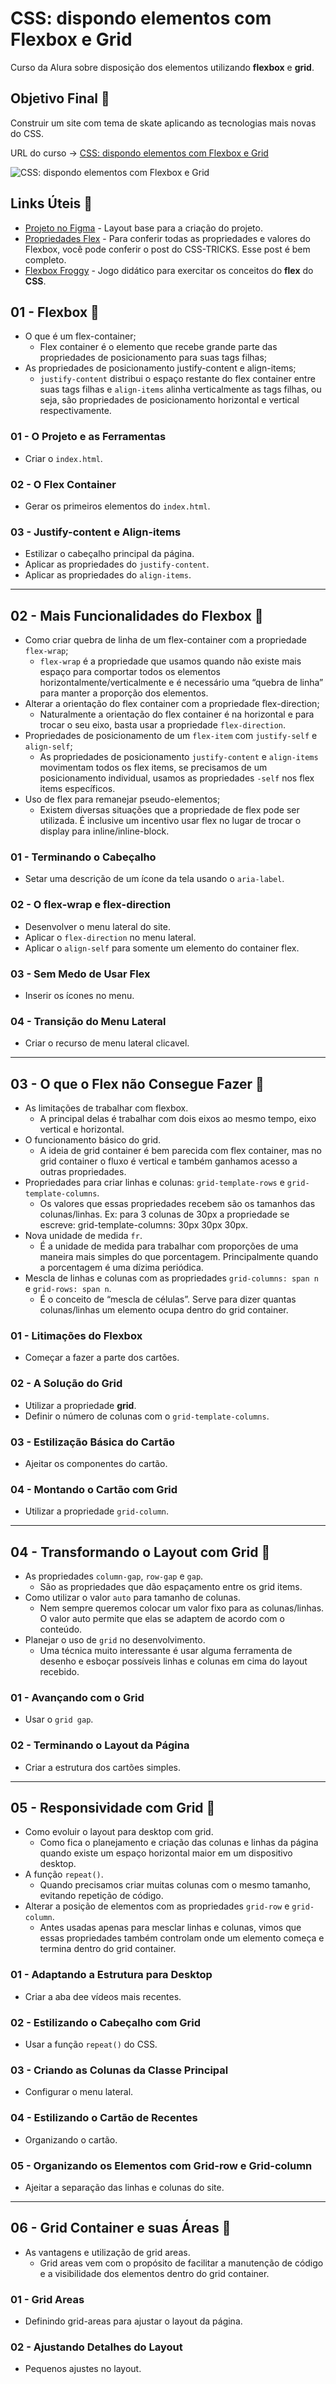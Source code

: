 # CSS: dispondo elementos com Flexbox e Grid

Curso da Alura sobre disposição dos elementos utilizando **flexbox** e **grid**.

## Objetivo Final &#x1F3AF;

Construir um site com tema de skate aplicando as tecnologias mais novas do CSS.

URL do curso -> [CSS: dispondo elementos com Flexbox e Grid](https://cursos.alura.com.br/course/css-dispondo-elementos-flexbox-grid)

![CSS: dispondo elementos com Flexbox e Grid](https://www.alura.com.br/assets/api/share/curso-css-dispondo-elementos-flexbox-grid.png)

## Links Úteis &#x1F517;
* [Projeto no Figma](https://www.figma.com/file/ibWktwVpnog76rMYOdVhks/Dispondo-elementos-com-flexbox-e-grid) - Layout base para a criação do projeto.
* [Propriedades Flex](https://css-tricks.com/snippets/css/a-guide-to-flexbox/) - Para conferir todas as propriedades e valores do Flexbox, você pode conferir o post do CSS-TRICKS. Esse post é bem completo.
* [Flexbox Froggy](https://flexboxfroggy.com/) - Jogo didático para exercitar os conceitos do **flex** do **CSS**.

## 01 - Flexbox &#x1F516;
* O que é um flex-container;
    * Flex container é o elemento que recebe grande parte das propriedades de posicionamento para suas tags filhas;
* As propriedades de posicionamento justify-content e align-items;
    * `justify-content` distribui o espaço restante do flex container entre suas tags filhas e `align-items` alinha verticalmente as tags filhas, ou seja, são propriedades de posicionamento horizontal e vertical respectivamente.

### 01 - O Projeto e as Ferramentas
* Criar o `index.html`.

### 02 - O Flex Container
* Gerar os primeiros elementos do `index.html`.

### 03 - Justify-content e Align-items
* Estilizar o cabeçalho principal da página.
* Aplicar as propriedades do `justify-content`.
* Aplicar as propriedades do `align-items`.

***

## 02 - Mais Funcionalidades do Flexbox &#x1F516;
* Como criar quebra de linha de um flex-container com a propriedade `flex-wrap`;
    * `flex-wrap` é a propriedade que usamos quando não existe mais espaço para comportar todos os elementos horizontalmente/verticalmente e é necessário uma “quebra de linha” para manter a proporção dos elementos.
* Alterar a orientação do flex container com a propriedade flex-direction;
    * Naturalmente a orientação do flex container é na horizontal e para trocar o seu eixo, basta usar a propriedade `flex-direction`.
* Propriedades de posicionamento de um `flex-item` com `justify-self` e `align-self`;
    * As propriedades de posicionamento `justify-content` e `align-items` movimentam todos os flex items, se precisamos de um posicionamento individual, usamos as propriedades `-self` nos flex items específicos.
* Uso de flex para remanejar pseudo-elementos;
    * Existem diversas situações que a propriedade de flex pode ser utilizada. É inclusive um incentivo usar flex no lugar de trocar o display para inline/inline-block.

### 01 - Terminando o Cabeçalho
* Setar uma descrição de um ícone da tela usando o `aria-label`.

### 02 - O flex-wrap e flex-direction
* Desenvolver o menu lateral do site.
* Aplicar o `flex-direction` no menu lateral.
* Aplicar o `align-self` para somente um elemento do container flex.

### 03 - Sem Medo de Usar Flex
* Inserir os ícones no menu.

### 04 - Transição do Menu Lateral
* Criar o recurso de menu lateral clicavel.

***

## 03 - O que o Flex não Consegue Fazer &#x1F516;
* As limitações de trabalhar com flexbox.
    * A principal delas é trabalhar com dois eixos ao mesmo tempo, eixo vertical e horizontal.
* O funcionamento básico do grid.
    * A ideia de grid container é bem parecida com flex container, mas no grid container o fluxo é vertical e também ganhamos acesso a outras propriedades.
* Propriedades para criar linhas e colunas: `grid-template-rows` e `grid-template-columns`.
    * Os valores que essas propriedades recebem são os tamanhos das colunas/linhas. Ex: para 3 colunas de 30px a propriedade se escreve: grid-template-columns: 30px 30px 30px.
* Nova unidade de medida `fr`.
    * É a unidade de medida para trabalhar com proporções de uma maneira mais simples do que porcentagem. Principalmente quando a porcentagem é uma dízima periódica.
* Mescla de linhas e colunas com as propriedades `grid-columns: span n` e `grid-rows: span n`.
    * É o conceito de “mescla de células”. Serve para dizer quantas colunas/linhas um elemento ocupa dentro do grid container.

### 01 - Litimações do Flexbox
* Começar a fazer a parte dos cartões.

### 02 - A Solução do Grid
* Utilizar a propriedade **grid**.
* Definir o número de colunas com o `grid-template-columns`.

### 03 - Estilização Básica do Cartão
* Ajeitar os componentes do cartão.

### 04 - Montando o Cartão com Grid
* Utilizar a propriedade `grid-column`.

***

## 04 - Transformando o Layout com Grid &#x1F516;
* As propriedades `column-gap`, `row-gap` e `gap`.
    * São as propriedades que dão espaçamento entre os grid items.
* Como utilizar o valor `auto` para tamanho de colunas.
    * Nem sempre queremos colocar um valor fixo para as colunas/linhas. O valor auto permite que elas se adaptem de acordo com o conteúdo.
* Planejar o uso de `grid` no desenvolvimento.
    * Uma técnica muito interessante é usar alguma ferramenta de desenho e esboçar possíveis linhas e colunas em cima do layout recebido.

### 01 - Avançando com o Grid
* Usar o `grid gap`.

### 02 - Terminando o Layout da Página
* Criar a estrutura dos cartões simples.

***

## 05 - Responsividade com Grid &#x1F516;
* Como evoluir o layout para desktop com grid.
    * Como fica o planejamento e criação das colunas e linhas da página quando existe um espaço horizontal maior em um dispositivo desktop.
* A função `repeat()`.
    * Quando precisamos criar muitas colunas com o mesmo tamanho, evitando repetição de código.
* Alterar a posição de elementos com as propriedades `grid-row` e `grid-column`.
    * Antes usadas apenas para mesclar linhas e colunas, vimos que essas propriedades também controlam onde um elemento começa e termina dentro do grid container.

### 01 - Adaptando a Estrutura para Desktop
* Criar a aba dee vídeos mais recentes.

### 02 - Estilizando o Cabeçalho com Grid
* Usar a função `repeat()` do CSS.

### 03 - Criando as Colunas da Classe Principal
* Configurar o menu lateral.

### 04 - Estilizando o Cartão de Recentes
* Organizando o cartão.

### 05 - Organizando os Elementos com Grid-row e Grid-column
* Ajeitar a separação das linhas e colunas do site.

***

## 06 - Grid Container e suas Áreas &#x1F516;
* As vantagens e utilização de grid areas.
    * Grid areas vem com o propósito de facilitar a manutenção de código e a visibilidade dos elementos dentro do grid container.

### 01 - Grid Areas
* Definindo grid-areas para ajustar o layout da página.

### 02 - Ajustando Detalhes do Layout
* Pequenos ajustes no layout.